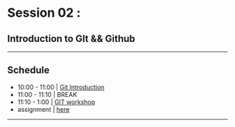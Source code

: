 
# Session 02 :

## Introduction to GIt && Github

---
## Schedule

- 10:00 - 11:00 | [Git Introduction](./introduction-to-git.md)
- 11:00 - 11:10 | BREAK
- 11:10 - 1:00 | [GIT workshop](https://github.com/foundersandcoders/git-workflow-workshop-for-two)
- assignment    | [here](https://github.com/gsg-K1-FC/GitHubWorkshop)

---
